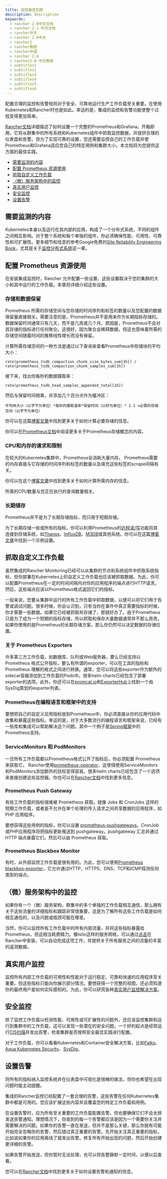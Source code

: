 ```yaml
---
title: 监控最佳实践
description: description
keywords:
  - rancher 2.0中文文档
  - rancher 2.x 中文文档
  - rancher中文
  - rancher 2.0中文
  - rancher2
  - rancher教程
  - rancher中国
  - rancher 2.0
  - rancher2.0 中文教程
  - subtitles1
  - subtitles2
  - subtitles3
  - subtitles4
  - subtitles5
  - subtitles6
---
```


配置合理的监控和告警规则对于安全、可靠地运行生产工作负载至关重要。在使用Kubernetes和Rancher时也是如此。幸运的是，集成的监控和告警功能使整个过程变得更加简单。

[Rancher文档](/docs/rancher2/monitoring-alerting/2.5/_index)详细描述了如何设置一个完整的Prometheus和Grafana。开箱即用，它将从群集中的所有系统和Kubernetes组件中抓取监控数据，并提供合理的仪表盘和告警。但为了实现可靠的设置，您还需要监控自己的工作负载并使Prometheus和Grafana适应您自己的特定用例和集群大小。本文档将为您提供这方面的最佳实践。

- [需要监测的内容](#需要监测的内容)
- [配置 Prometheus 资源使用](#配置-prometheus-资源使用)
- [抓取自定义工作负载](#抓取自定义工作负载)
- [（微）服务架构中的监控](#（微）服务架构中的监控)
- [真实用户监控](#真实用户监控)
- [安全监控](#安全监控)
- [设置告警](#设置告警)

## 需要监测的内容

Kubernetes本身以及运行在其内部的应用，构成了一个分布式系统，不同的组件之间相互影响。对于整个系统和每个单独的组件，你必须确保性能、可用性、可靠性和可扩展性。更多细节和信息的参考Google免费的[Site Reliability Engineering Book](https://landing.google.com/sre/sre-book/)，尤其是关于[监控分布式系统](https://landing.google.com/sre/sre-book/chapters/monitoring-distributed-systems/)这一章。

## 配置 Prometheus 资源使用

在安装集成监控时，Rancher 允许配置一些设置，这些设置取决于您的集群的大小和其中运行的工作负载。本章将详细介绍这些设置。

### 存储和数据保留

Prometheus 所需的存储空间与您存储的时间序列和标签的数量以及您配置的数据保留量直接相关。需要注意的是，Prometheus并不是用来作为长期指标存储的。数据保留时间通常只有几天，而不是几周或几个月。原因是，Prometheus不会对其存储的指标进行任何聚合。这很好，因为聚合会稀释数据，但这也意味着所需的存储空间随着时间的推移线性增长而没有保留。

计算所需存储空间的一种方法是通过以下查询来查看Prometheus中存储块的平均大小：

```
rate(prometheus_tsdb_compaction_chunk_size_bytes_sum[1h]) / rate(prometheus_tsdb_compaction_chunk_samples_sum[1h])
```

接下来，找出你每秒的数据摄取率：

```
rate(prometheus_tsdb_head_samples_appended_total[1h])
```

然后与保留时间相乘，并添加几个百分点作为缓冲区：

```
平均块大小（以字节为单位）*每秒的摄取速率*保留时间（以秒为单位）* 1.1 =必需的存储空间（以字节为单位）
```

你可以在这篇[博客文章](https://www.robustperception.io/how-much-disk-space-do-prometheus-blocks-use)中找到更多关于如何计算必要存储的信息。

你可以在[Prometheus文档](https://prometheus.io/docs/prometheus/latest/storage)中阅读更多关于Prometheus存储概念的内容。

### CPU和内存的请求和限制

在较大的Kubernetes集群中，Prometheus会消耗大量内存。 Prometheus需要的内存直接与它存储的时间序列和标签的数量以及填充这些标签的scrape间隔有关。

你可以在这个[博客文章](https://www.robustperception.io/how-much-ram-does-prometheus-2-x-need-for-cardinality-and-ingestion)中找到更多关于如何计算所需内存的信息。

所需的CPU数量与您正在执行的查询数量相关。

### 长期储存

Prometheus并不是为了长期存储指标，而只用于短期存储。

为了长期存储一些或所有的指标，你可以利用Prometheus的[远程读/写](https://prometheus.io/docs/prometheus/latest/storage/#remote-storage-integrations)功能将其连接到存储系统，如[Thanos](https://thanos.io/)、[InfluxDB](https://www.influxdata.com/)、[M3DB](https://www.m3db.io/)或其他系统。你可以在这篇[博客文章](https://rancher.com/blog/2020/prometheus-metric-federation)中找到一个示例设置。

## 抓取自定义工作负载

虽然集成的Rancher Monitoring已经可以从集群的节点和系统组件中抓取系统指标，但你部署在Kubernetes上的自定义工作负载也应该被抓取数据。为此，你可以配置Prometheus在一定的时间间隔内对你的应用程序的端点进行HTTP请求。然后，这些端点应该以Prometheus格式返回它们的指标。

一般来说，您要从集群中运行的所有工作负载中抓取数据，以便可以将它们用于告警或调试问题。很多时候，你会认识到，只有当你在事件中真正需要指标的时候，你才需要一些数据。如果它已经被抓取并存储了，那就好办了。由于Prometheus只是为了成为一个短期的指标存储，所以抓取和保存大量数据通常并不那么昂贵。如果你使用的是Prometheus的长期存储方案，那么你仍然可以决定数据的存储位置。

### 关于 Prometheus Exporters

许多第三方工作负载，如数据库、队列或Web服务器，要么已经支持以 Prometheus 格式公开指标，要么有所谓的exporter，可以在工具的指标和 Prometheus 理解的格式之间进行转换。通常，您可以将这些exporter作为额外的sidecar容器添加到工作负载的Pods中。很多helm charts已经包含了部署exporter的选项。此外，你还可以在[promcat.io](https://promcat.io/)和[ExporterHub](https://exporterhub.io/)上找到一个由SysDig策划的exporter列表。

### Prometheus在编程语言和框架中的支持

要想把自己的自定义应用指标放到Prometheus中，你必须直接从你的应用代码中收集和暴露这些指标。幸运的是，对于大多数流行的编程语言和框架来说，已经有一些库和集成可以帮助解决这个问题。其中一个例子是[Spring框架](https://docs.spring.io/spring-metrics/docs/current/public/prometheus)中的Prometheus支持。

### ServiceMonitors 和 PodMonitors

一旦所有工作负载都以Prometheus格式公开了指标后，你必须配置 Prometheus 来获取它。 Rancher使用[prometheus-operator](https://github.com/prometheus-operator/prometheus-operator)，这使得使用ServiceMonitors和PodMonitors添加额外的目标变得容易。很多helm charts已经包含了一个选项来直接创建这些监控器。你也可以在[Rancher文档](TODO)中找到更多信息。

### Prometheus Push Gateway

有些工作负载的指标很难被 Prometheus 获取。就像 Jobs 和 CronJobs 这样的短期工作负载，或者是不允许在单个处理的传入请求之间共享数据的应用程序，如 PHP 应用程序。

要想获得这些用例的指标，你可以设置 [prometheus-pushgateways](https://github.com/prometheus/pushgateway)。CronJob或PHP应用程序将把指标更新推送到 pushgateway。pushgateway 汇总并通过 HTTP 端点暴露它们，然后可以由 Prometheus 获取。

### Prometheus Blackbox Monitor

有时，从外部监控工作负载是很有用的。为此，您可以使用[Prometheus blackbox-exporter](https://github.com/prometheus/blackbox_exporter)，它允许通过HTTP、HTTPS、DNS、TCP和ICMP探测任何类型的端点。

## （微）服务架构中的监控

如果你有一个（微）服务架构，群集中的多个单独的工作负载相互通信，那么拥有关于这些流量的详细指标和跟踪非常很重要，这是为了解所有这些工作负载是如何相互通信的，以及问题或瓶颈可能在哪里。

当然，你可以监控所有工作负载中的所有内部流量，并将这些指标暴露给 Prometheus，但这相当耗费精力。像Istio这样的服务网格，可以通过[点击](https://rancher.com/docs/rancher/v2.x/en/cluster-admin/tools/istio/)在Rancher中安装，可以自动完成这项工作，并提供关于所有服务之间的流量的丰富的遥测数据。

## 真实用户监控

监控所有内部工作负载的可用性和性能对于运行稳定、可靠和快速的应用程序至关重要。但这些指标只能向你展示部分情况。要想获得一个完整的视图，还必须知道你的最终用户是如何实际感知的。为此，你可以研究各种[真实用户监控解决方案](https://en.wikipedia.org/wiki/Real_user_monitoring)。

## 安全监控

除了监控工作负载以检测性能、可用性或可扩展性的问题外，还应该监控集群和运行到集群中的工作负载，这可以发现一些潜在的安全问题。一个好的起点是经常运行[CIS扫描](/docs/rancher2/cis-scans/v2.5/_index)并发出告警，检查集群是否按照安全最佳实践进行配置。

对于工作负载，你可以看看Kubernetes和Container安全解决方案，比如[Falko](https://falco.org/)、[Aqua Kubernetes Security](https://www.aquasec.com/solutions/kubernetes-container-security/)、[SysDig](https://sysdig.com/)。

## 设置告警

将所有的指标纳入监控系统并在仪表盘中可视化是很棒的做法，但你也希望在出现问题时能主动提醒。

集成的Rancher监控已经配置了一套合理的告警，这些告警在任何Kubernetes集群中都是可用的。您应该扩展这些内容并且覆盖您的特定工作负载和用例。

在设置告警时，应为所有至关重要的工作负载配置告警。但也要确保它们不会太频发送告警通知。理想情况下，你收到的每一个告警都应该是因为一个需要你关注并需要解决的问题。如果你的告警一直在发送，但并不是那么关键，那么你就有可能开始完全忽略你的告警，然后错过真正重要的告警。先开始关注真正重要的指标，比如说如果你的应用离线了就发出告警。修复所有开始出现的问题，然后开始创建更详细的告警。

如果告警开始发送，但你暂时无法处理，也可以将告警静默一定时间，以便以后查看。

您可以在[Rancher文档](/docs/rancher2/monitoring-alerting/2.5/_index)中找到更多关于如何设置告警和通知的信息。
